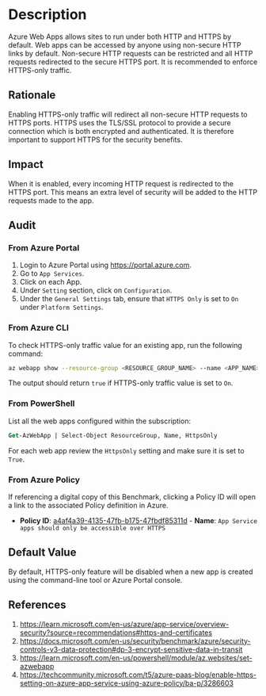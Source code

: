 # Description

Azure Web Apps allows sites to run under both HTTP and HTTPS by default. Web apps can be accessed by anyone using non-secure HTTP links by default. Non-secure HTTP requests can be restricted and all HTTP requests redirected to the secure HTTPS port. It is recommended to enforce HTTPS-only traffic.

## Rationale

Enabling HTTPS-only traffic will redirect all non-secure HTTP requests to HTTPS ports. HTTPS uses the TLS/SSL protocol to provide a secure connection which is both encrypted and authenticated. It is therefore important to support HTTPS for the security benefits.

## Impact

When it is enabled, every incoming HTTP request is redirected to the HTTPS port. This means an extra level of security will be added to the HTTP requests made to the app.

## Audit

### From Azure Portal

1. Login to Azure Portal using <https://portal.azure.com>.
2. Go to `App Services`.
3. Click on each App.
4. Under `Setting` section, click on `Configuration`.
5. Under the `General Settings` tab, ensure that `HTTPS Only` is set to `On` under `Platform Settings`.

### From Azure CLI

To check HTTPS-only traffic value for an existing app, run the following command:

```sh
az webapp show --resource-group <RESOURCE_GROUP_NAME> --name <APP_NAME> --query httpsOnly
```

The output should return `true` if HTTPS-only traffic value is set to `On`.

### From PowerShell

List all the web apps configured within the subscription:

```ps
Get-AzWebApp | Select-Object ResourceGroup, Name, HttpsOnly
```

For each web app review the `HttpsOnly` setting and make sure it is set to `True`.

### From Azure Policy

If referencing a digital copy of this Benchmark, clicking a Policy ID will open a link to the associated Policy definition in Azure.

- **Policy ID**: [a4af4a39-4135-47fb-b175-47fbdf85311d](https://portal.azure.com/#view/Microsoft_Azure_Policy/PolicyDetailBlade/definitionId/%2Fproviders%2FMicrosoft.Authorization%2FpolicyDefinitions%2Fa4af4a39-4135-47fb-b175-47fbdf85311d) - **Name**: `App Service apps should only be accessible over HTTPS`

## Default Value

By default, HTTPS-only feature will be disabled when a new app is created using the command-line tool or Azure Portal console.

## References

1. <https://learn.microsoft.com/en-us/azure/app-service/overview-security?source=recommendations#https-and-certificates>
2. <https://docs.microsoft.com/en-us/security/benchmark/azure/security-controls-v3-data-protection#dp-3-encrypt-sensitive-data-in-transit>
3. <https://learn.microsoft.com/en-us/powershell/module/az.websites/set-azwebapp>
4. <https://techcommunity.microsoft.com/t5/azure-paas-blog/enable-https-setting-on-azure-app-service-using-azure-policy/ba-p/3286603>
